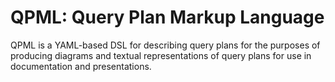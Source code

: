 # QPML: Query Plan Markup Language

QPML is a YAML-based DSL for describing query plans for the purposes of producing diagrams and textual representations
of query plans for use in documentation and presentations.
